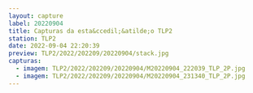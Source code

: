 ```yaml
---
layout: capture
label: 20220904
title: Capturas da esta&ccedil;&atilde;o TLP2
station: TLP2
date: 2022-09-04 22:20:39
preview: TLP2/2022/202209/20220904/stack.jpg
capturas:
  - imagem: TLP2/2022/202209/20220904/M20220904_222039_TLP_2P.jpg
  - imagem: TLP2/2022/202209/20220904/M20220904_231340_TLP_2P.jpg
---
```

